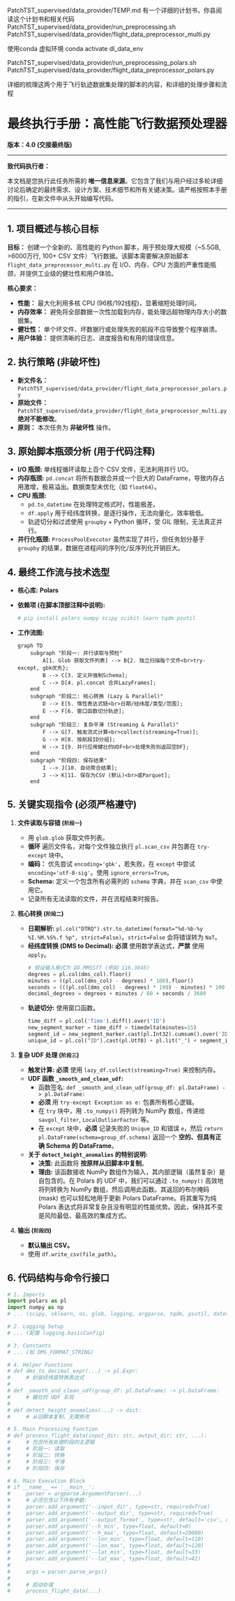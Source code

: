 PatchTST_supervised/data_provider/TEMP.md
有一个详细的计划书，你县阅读这个计划书和相关代码
PatchTST_supervised/data_provider/run_preprocessing.sh
PatchTST_supervised/data_provider/flight_data_preprocessor_multi.py

使用conda 虚拟环境 conda activate dl_data_env

PatchTST_supervised/data_provider/run_preprocessing_polars.sh
PatchTST_supervised/data_provider/flight_data_preprocessor_polars.py

详细的梳理这两个用于飞行轨迹数据集处理的脚本的内容，和详细的处理步骤和流程

# **最终执行手册：高性能飞行数据预处理器**

**版本：4.0 (交接最终版)**

---

**致代码执行者：**

本文档是您执行此任务所需的 **唯一信息来源**。它包含了我们与用户经过多轮详细讨论后确定的最终需求、设计方案、技术细节和所有关键决策。请严格按照本手册的指引，在新文件中从头开始编写代码。

---

## **1. 项目概述与核心目标**

**目标：** 创建一个全新的、高性能的 Python 脚本，用于预处理大规模（~5.5GB, >6000万行, 100+ CSV 文件）飞行数据。该脚本需要解决原始脚本 `flight_data_preprocessor_multi.py` 在 I/O、内存、CPU 方面的严重性能瓶颈，并提供工业级的健壮性和用户体验。

**核心要求：**
*   **性能：** 最大化利用多核 CPU (96核/192线程)，显著缩短处理时间。
*   **内存效率：** 避免将全部数据一次性加载到内存，能处理远超物理内存大小的数据集。
*   **健壮性：** 单个坏文件、坏数据行或处理失败的航段不应导致整个程序崩溃。
*   **用户体验：** 提供清晰的日志、进度报告和有用的错误信息。

## **2. 执行策略 (非破坏性)**

*   **新文件名：** `PatchTST_supervised/data_provider/flight_data_preprocessor_polars.py`
*   **原始文件：** `PatchTST_supervised/data_provider/flight_data_preprocessor_multi.py` **绝对不能修改**。
*   **原则：** 本次任务为 **非破坏性** 操作。

## **3. 原始脚本瓶颈分析 (用于代码注释)**

*   **I/O 瓶颈:** 单线程循环读取上百个 CSV 文件，无法利用并行 I/O。
*   **内存瓶颈:** `pd.concat` 将所有数据合并成一个巨大的 DataFrame，导致内存占用激增，极易溢出。数据类型未优化（如 `float64`）。
*   **CPU 瓶颈:**
    *   `pd.to_datetime` 在处理特定格式时，性能极差。
    *   `df.apply` 用于经纬度转换，是逐行操作，无法向量化，效率极低。
    *   轨迹切分和过滤使用 `groupby` + Python 循环，受 GIL 限制，无法真正并行。
*   **并行化瓶颈:** `ProcessPoolExecutor` 虽然实现了并行，但任务划分基于 `groupby` 的结果，数据在进程间的序列化/反序列化开销巨大。

## **4. 最终工作流与技术选型**

*   **核心库:** **Polars**
*   **依赖项 (在脚本顶部注释中说明):**
    ```python
    # pip install polars numpy scipy scikit-learn tqdm psutil
    ```

*   **工作流图:**
    ```mermaid
    graph TD
        subgraph "阶段一: 并行读取与预检"
            A[1. Glob 获取文件列表] --> B{2. 独立扫描每个文件<br>try-except, gbk优先};
            B --> C[3. 定义并强制Schema];
            C --> D[4. pl.concat 合并LazyFrames];
        end
        subgraph "阶段二: 核心转换 (Lazy & Parallel)"
            D --> E[5. 惰性表达式链<br>日期/经纬度/类型/范围];
            E --> F[6. 窗口函数切分轨迹];
        end
        subgraph "阶段三: 复杂平滑 (Streaming & Parallel)"
            F --> G[7. 触发流式计算<br>collect(streaming=True)];
            G --> H[8. 按航段ID分组];
            H --> I{9. 并行应用健壮的UDF<br>处理失败则返回空DF};
        end
        subgraph "阶段四: 保存结果"
            I --> J[10. 自动聚合结果];
            J --> K[11. 保存为CSV (默认)<br>或Parquet];
        end
    ```

## **5. 关键实现指令 (必须严格遵守)**

1.  **文件读取与容错 (`阶段一`)**
    *   用 `glob.glob` 获取文件列表。
    *   **循环** 遍历文件名，对每个文件独立执行 `pl.scan_csv` 并包裹在 `try-except` 块中。
    *   **编码：** 优先尝试 `encoding='gbk'`，若失败，在 `except` 中尝试 `encoding='utf-8-sig'`。使用 `ignore_errors=True`。
    *   **Schema:** 定义一个包含所有必需列的 `schema` 字典，并在 `scan_csv` 中使用它。
    *   记录所有无法读取的文件，并在流程结束时报告。

2.  **核心转换 (`阶段二`)**
    *   **日期解析:** `pl.col("DTRQ").str.to_datetime(format="%d-%b-%y %I.%M.%S%.f %p", strict=False)`。`strict=False` 会将错误转为 `NaT`。
    *   **经纬度转换 (DMS to Decimal):** **必须** 使用数学表达式，**严禁** 使用 `apply`。
        ```python
        # 假设输入格式为 DD.MMSSff (例如 116.3045)
        degrees = pl.col(dms_col).floor()
        minutes = ((pl.col(dms_col) - degrees) * 100).floor()
        seconds = (((pl.col(dms_col) - degrees) * 100) - minutes) * 100
        decimal_degrees = degrees + minutes / 60 + seconds / 3600
        ```
    *   **轨迹切分:** 使用窗口函数。
        ```python
        time_diff = pl.col('Time').diff().over('ID')
        new_segment_marker = time_diff > timedelta(minutes=15)
        segment_id = new_segment_marker.cast(pl.Int32).cumsum().over('ID')
        unique_id = pl.col("ID").cast(pl.Utf8) + pl.lit("_") + segment_id.cast(pl.Utf8)
        ```

3.  **复杂 UDF 处理 (`阶段三`)**
    *   **触发计算:** **必须** 使用 `lazy_df.collect(streaming=True)` 来控制内存。
    *   **UDF 函数 `_smooth_and_clean_udf`:**
        *   函数签名: `def _smooth_and_clean_udf(group_df: pl.DataFrame) -> pl.DataFrame:`
        *   **必须** 用 `try-except Exception as e:` 包裹所有核心逻辑。
        *   在 `try` 块中，用 `.to_numpy()` 将列转为 NumPy 数组，传递给 `savgol_filter`, `LocalOutlierFactor` 等。
        *   在 `except` 块中，**必须** 记录失败的 `Unique_ID` 和错误 `e`，然后 `return pl.DataFrame(schema=group_df.schema)` 返回一个 **空的、但具有正确 Schema 的 DataFrame**。
    *   **关于 `detect_height_anomalies` 的特别说明:**
        *   **决策:** 此函数将 **按原样从旧脚本中复制**。
        *   **理由:** 该函数接收 NumPy 数组作为输入，其内部逻辑（虽然复杂）是自包含的。在 Polars 的 UDF 中，我们可以通过 `.to_numpy()` 高效地将列转换为 NumPy 数组，然后调用此函数。其返回的布尔掩码 (mask) 也可以轻松地用于更新 Polars DataFrame。将其重写为纯 Polars 表达式将非常复杂且没有明显的性能优势。因此，保持其不变是风险最低、最高效的集成方式。

4.  **输出 (`阶段四`)**
    *   **默认输出 CSV。**
    *   使用 `df.write_csv(file_path)`。

## **6. 代码结构与命令行接口**

```python
# 1. Imports
import polars as pl
import numpy as np
# ... (scipy, sklearn, os, glob, logging, argparse, tqdm, psutil, datetime)

# 2. Logging Setup
# ... (配置 logging.basicConfig)

# 3. Constants
# ... (如 DMS_FORMAT_STRING)

# 4. Helper Functions
# def dms_to_decimal_expr(...) -> pl.Expr:
#     # 封装经纬度转换表达式
#
# def _smooth_and_clean_udf(group_df: pl.DataFrame) -> pl.DataFrame:
#     # 健壮的 UDF 实现
#
# def detect_height_anomalies(...) -> dict:
#     # 从旧脚本复制，无需修改

# 5. Main Processing Function
# def process_flight_data(input_dir: str, output_dir: str, ...):
#     # 包含所有处理阶段的主逻辑
#     # 阶段一: 读取
#     # 阶段二: 转换
#     # 阶段三: 平滑
#     # 阶段四: 保存

# 6. Main Execution Block
# if __name__ == '__main__':
#     parser = argparse.ArgumentParser(...)
#     # 必须包含以下所有参数:
#     parser.add_argument('--input_dir', type=str, required=True)
#     parser.add_argument('--output_dir', type=str, required=True)
#     parser.add_argument('--output_format', type=str, default='csv', choices=['csv', 'parquet'])
#     parser.add_argument('--h_min', type=float, default=0)
#     parser.add_argument('--h_max', type=float, default=20000)
#     parser.add_argument('--lon_min', type=float, default=110)
#     parser.add_argument('--lon_max', type=float, default=120)
#     parser.add_argument('--lat_min', type=float, default=33)
#     parser.add_argument('--lat_max', type=float, default=42)
#
#     args = parser.parse_args()
#
#     # 启动处理
#     process_flight_data(...)